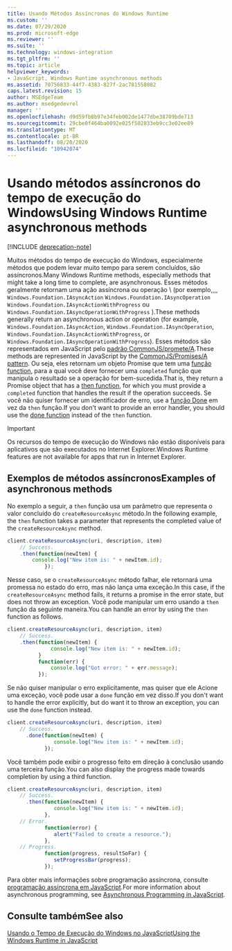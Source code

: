 ```yaml
---
title: Usando Métodos Assíncronos do Windows Runtime
ms.custom: ''
ms.date: 07/29/2020
ms.prod: microsoft-edge
ms.reviewer: ''
ms.suite: ''
ms.technology: windows-integration
ms.tgt_pltfrm: ''
ms.topic: article
helpviewer_keywords:
- JavaScript, Windows Runtime asynchronous methods
ms.assetid: 70756833-44f7-4383-827f-2ac781558082
caps.latest.revision: 15
author: MSEdgeTeam
ms.author: msedgedevrel
manager: ''
ms.openlocfilehash: d9d59fb8b97e34feb002de1477dbe38709bde713
ms.sourcegitcommit: 29cbe0f464ba0092e025f502833eb9cc3e02ee89
ms.translationtype: MT
ms.contentlocale: pt-BR
ms.lasthandoff: 08/20/2020
ms.locfileid: "10942074"
---
```

# <span data-ttu-id="67c8c-102">Usando métodos assíncronos do tempo de execução do Windows</span><span class="sxs-lookup"><span data-stu-id="67c8c-102">Using Windows Runtime asynchronous methods</span></span>  

[!INCLUDE [deprecation-note](../includes/legacy-edge-note.md)]  

<span data-ttu-id="67c8c-103">Muitos métodos do tempo de execução do Windows, especialmente métodos que podem levar muito tempo para serem concluídos, são assíncronos.</span><span class="sxs-lookup"><span data-stu-id="67c8c-103">Many Windows Runtime methods, especially methods that might take a long time to complete, are asynchronous.</span></span>  <span data-ttu-id="67c8c-104">Esses métodos geralmente retornam uma ação assíncrona ou operação \ (por exemplo,,,, `Windows.Foundation.IAsyncAction` `Windows.Foundation.IAsyncOperation` `Windows.Foundation.IAsyncActionWithProgress` ou `Windows.Foundation.IAsyncOperationWithProgress` \).</span><span class="sxs-lookup"><span data-stu-id="67c8c-104">These methods generally return an asynchronous action or operation \(for example, `Windows.Foundation.IAsyncAction`, `Windows.Foundation.IAsyncOperation`, `Windows.Foundation.IAsyncActionWithProgress`, or `Windows.Foundation.IAsyncOperationWithProgress`\).</span></span>  <span data-ttu-id="67c8c-105">Esses métodos são representados em JavaScript pelo [padrão CommonJS/promete/A][CommonjsWikiPromises].</span><span class="sxs-lookup"><span data-stu-id="67c8c-105">These methods are represented in JavaScript by the [CommonJS/Promises/A pattern][CommonjsWikiPromises].</span></span>  <span data-ttu-id="67c8c-106">Ou seja, eles retornam um objeto Promise que tem uma [função function][PreviousVersionsWindowsAppsBr229728], para a qual você deve fornecer uma `completed` função que manipula o resultado se a operação for bem-sucedida.</span><span class="sxs-lookup"><span data-stu-id="67c8c-106">That is, they return a Promise object that has a [then function][PreviousVersionsWindowsAppsBr229728], for which you must provide a `completed` function that handles the result if the operation succeeds.</span></span>  <span data-ttu-id="67c8c-107">Se você não quiser fornecer um identificador de erro, use a [função Done][PreviousVersionsWindowsAppsHr701079] em vez da `then` função.</span><span class="sxs-lookup"><span data-stu-id="67c8c-107">If you don't want to provide an error handler, you should use the [done function][PreviousVersionsWindowsAppsHr701079] instead of the `then` function.</span></span>  

> [!IMPORTANT]
> <span data-ttu-id="67c8c-108">Os recursos do tempo de execução do Windows não estão disponíveis para aplicativos que são executados no Internet Explorer.</span><span class="sxs-lookup"><span data-stu-id="67c8c-108">Windows Runtime features are not available for apps that run in Internet Explorer.</span></span>  

## <span data-ttu-id="67c8c-109">Exemplos de métodos assíncronos</span><span class="sxs-lookup"><span data-stu-id="67c8c-109">Examples of asynchronous methods</span></span>  

<span data-ttu-id="67c8c-110">No exemplo a seguir, a `then` função usa um parâmetro que representa o valor concluído do `createResourceAsync` método.</span><span class="sxs-lookup"><span data-stu-id="67c8c-110">In the following example, the `then` function takes a parameter that represents the completed value of the `createResourceAsync` method.</span></span>  

```javascript
client.createResourceAsync(uri, description, item)
    // Success.
    .then(function(newItem) {
        console.log("New item is: " + newItem.id);
            });
```  

<span data-ttu-id="67c8c-111">Nesse caso, se o `createResourceAsync` método falhar, ele retornará uma promessa no estado do erro, mas não lança uma exceção.</span><span class="sxs-lookup"><span data-stu-id="67c8c-111">In this case, if the `createResourceAsync` method fails, it returns a promise in the error state, but does not throw an exception.</span></span>  <span data-ttu-id="67c8c-112">Você pode manipular um erro usando a `then` função da seguinte maneira.</span><span class="sxs-lookup"><span data-stu-id="67c8c-112">You can handle an error by using the `then` function as follows.</span></span>  

```javascript
client.createResourceAsync(uri, description, item)
    // Success.
    .then(function(newItem) {
              console.log("New item is: " + newItem.id);
          }
          function(err) {
              console.log("Got error: " + err.message);
          });
```  

<span data-ttu-id="67c8c-113">Se não quiser manipular o erro explicitamente, mas quiser que ele Acione uma exceção, você pode usar a `done` função em vez disso.</span><span class="sxs-lookup"><span data-stu-id="67c8c-113">If you don't want to handle the error explicitly, but do want it to throw an exception, you can use the `done` function instead.</span></span>  

```javascript
client.createResourceAsync(uri, description, item)
    // Success.
      .done(function(newItem) {
               console.log("New item is: " + newItem.id);
            });
```  

<span data-ttu-id="67c8c-114">Você também pode exibir o progresso feito em direção à conclusão usando uma terceira função.</span><span class="sxs-lookup"><span data-stu-id="67c8c-114">You can also display the progress made towards completion by using a third function.</span></span>  

```javascript
client.createResourceAsync(uri, description, item)
    // Success.
      .then(function(newItem) {
               console.log("New item is: " + newItem.id);
            },
    // Error.
            function(error) {
               alert("Failed to create a resource.");
            },
    // Progress.
            function(progress, resultSoFar) {
               setProgressBar(progress);
            });
```  

<span data-ttu-id="67c8c-115">Para obter mais informações sobre programação assíncrona, consulte [programação assíncrona em JavaScript][PreviousVersionsWindowsAppsHh700330].</span><span class="sxs-lookup"><span data-stu-id="67c8c-115">For more information about asynchronous programming, see [Asynchronous Programming in JavaScript][PreviousVersionsWindowsAppsHh700330].</span></span>  

## <span data-ttu-id="67c8c-116">Consulte também</span><span class="sxs-lookup"><span data-stu-id="67c8c-116">See also</span></span>  

[<span data-ttu-id="67c8c-117">Usando o Tempo de Execução do Windows no JavaScript</span><span class="sxs-lookup"><span data-stu-id="67c8c-117">Using the Windows Runtime in JavaScript</span></span>][WindowsRuntimeJavascript]  

<!-- links -->  

[WindowsRuntimeJavascript]: ./using-the-windows-runtime-in-javascript.md "Usar o tempo de execução do Windows em JavaScript | Documentos da Microsoft"  

[PreviousVersionsWindowsAppsBr229728]: /previous-versions/windows/apps/br229728(v=win.10) "Promessa. depois, método | Documentos da Microsoft"  
[PreviousVersionsWindowsAppsHh700330]: /previous-versions/windows/apps/hh700330(v=win.10) "Programação assíncrona em JavaScript (HTML) | Documentos da Microsoft"
[PreviousVersionsWindowsAppsHr701079]: /previous-versions/windows/apps/hh701079(v=win.10) "Método Promise. Done | Documentos da Microsoft"  

[CommonjsWikiPromises]: http://wiki.commonjs.org/wiki/Promises "Promessas | Wiki de especificações CommonJS"  

